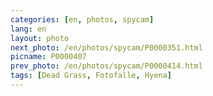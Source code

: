 ```yaml
---
categories: [en, photos, spycam]
lang: en
layout: photo
next_photo: /en/photos/spycam/P0000351.html
picname: P0000407
prev_photo: /en/photos/spycam/P0000414.html
tags: [Dead Grass, Fotofalle, Hyena]
---
```

